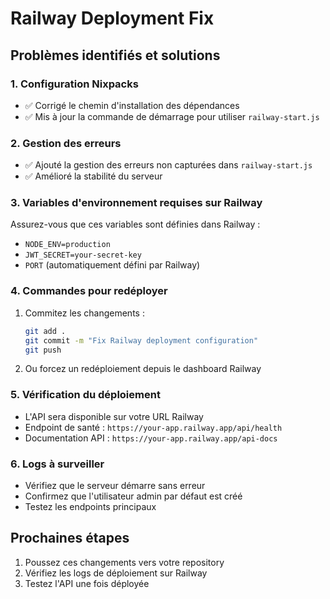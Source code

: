 # Railway Deployment Fix

## Problèmes identifiés et solutions

### 1. Configuration Nixpacks
- ✅ Corrigé le chemin d'installation des dépendances
- ✅ Mis à jour la commande de démarrage pour utiliser `railway-start.js`

### 2. Gestion des erreurs
- ✅ Ajouté la gestion des erreurs non capturées dans `railway-start.js`
- ✅ Amélioré la stabilité du serveur

### 3. Variables d'environnement requises sur Railway
Assurez-vous que ces variables sont définies dans Railway :
- `NODE_ENV=production`
- `JWT_SECRET=your-secret-key`
- `PORT` (automatiquement défini par Railway)

### 4. Commandes pour redéployer
1. Commitez les changements :
   ```bash
   git add .
   git commit -m "Fix Railway deployment configuration"
   git push
   ```

2. Ou forcez un redéploiement depuis le dashboard Railway

### 5. Vérification du déploiement
- L'API sera disponible sur votre URL Railway
- Endpoint de santé : `https://your-app.railway.app/api/health`
- Documentation API : `https://your-app.railway.app/api-docs`

### 6. Logs à surveiller
- Vérifiez que le serveur démarre sans erreur
- Confirmez que l'utilisateur admin par défaut est créé
- Testez les endpoints principaux

## Prochaines étapes
1. Poussez ces changements vers votre repository
2. Vérifiez les logs de déploiement sur Railway
3. Testez l'API une fois déployée